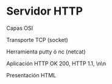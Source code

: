 # Servidor HTTP

Capas OSI

Transporte TCP (socket)

Herramienta putty ó nc (netcat)

Aplicación HTTP OK 200, HTTP 1.1, \n\n

Presentación HTML <HTML></HTML>


